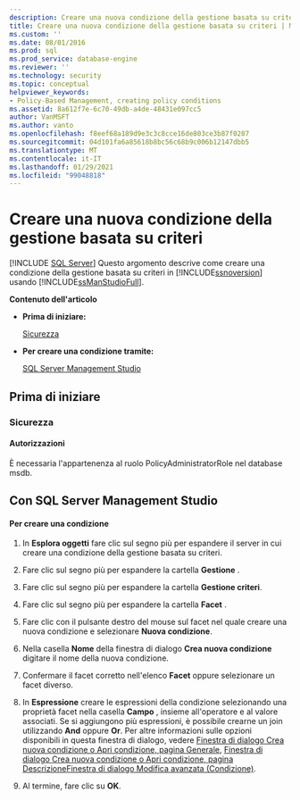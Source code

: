 ```yaml
---
description: Creare una nuova condizione della gestione basata su criteri
title: Creare una nuova condizione della gestione basata su criteri | Microsoft Docs
ms.custom: ''
ms.date: 08/01/2016
ms.prod: sql
ms.prod_service: database-engine
ms.reviewer: ''
ms.technology: security
ms.topic: conceptual
helpviewer_keywords:
- Policy-Based Management, creating policy conditions
ms.assetid: 8a612f7e-6c70-49db-a4de-48431e097cc5
author: VanMSFT
ms.author: vanto
ms.openlocfilehash: f8eef68a189d9e3c3c8cce16de803ce3b87f0207
ms.sourcegitcommit: 04d101fa6a85618b8bc56c68b9c006b12147dbb5
ms.translationtype: MT
ms.contentlocale: it-IT
ms.lasthandoff: 01/29/2021
ms.locfileid: "99048818"
---
```

# <a name="create-a-new-policy-based-management-condition"></a>Creare una nuova condizione della gestione basata su criteri
 [!INCLUDE [SQL Server](../../includes/applies-to-version/sqlserver.md)]
  Questo argomento descrive come creare una condizione della gestione basata su criteri in [!INCLUDE[ssnoversion](../../includes/ssnoversion-md.md)] usando [!INCLUDE[ssManStudioFull](../../includes/ssmanstudiofull-md.md)].  
  
 **Contenuto dell'articolo**  
  
-   **Prima di iniziare:**  
  
     [Sicurezza](#Security)  
  
-   **Per creare una condizione tramite:**  
  
     [SQL Server Management Studio](#SSMSProcedure)  
  
##  <a name="before-you-begin"></a><a name="BeforeYouBegin"></a> Prima di iniziare  
  
###  <a name="security"></a><a name="Security"></a> Sicurezza  
  
####  <a name="permissions"></a><a name="Permissions"></a> Autorizzazioni  
 È necessaria l'appartenenza al ruolo PolicyAdministratorRole nel database msdb.  
  
##  <a name="using-sql-server-management-studio"></a><a name="SSMSProcedure"></a> Con SQL Server Management Studio  
  
#### <a name="to-create-a-condition"></a>Per creare una condizione  
  
1.  In **Esplora oggetti** fare clic sul segno più per espandere il server in cui creare una condizione della gestione basata su criteri.  
  
2.  Fare clic sul segno più per espandere la cartella **Gestione** .  
  
3.  Fare clic sul segno più per espandere la cartella **Gestione criteri**.  
  
4.  Fare clic sul segno più per espandere la cartella **Facet** .  
  
5.  Fare clic con il pulsante destro del mouse sul facet nel quale creare una nuova condizione e selezionare **Nuova condizione**.  
  
6.  Nella casella **Nome** della finestra di dialogo **Crea nuova condizione** digitare il nome della nuova condizione.  
  
7.  Confermare il facet corretto nell'elenco **Facet** oppure selezionare un facet diverso.  
  
8.  In **Espressione** creare le espressioni della condizione selezionando una proprietà facet nella casella **Campo** , insieme all'operatore e al valore associati. Se si aggiungono più espressioni, è possibile crearne un join utilizzando **And** oppure **Or**. Per altre informazioni sulle opzioni disponibili in questa finestra di dialogo, vedere [Finestra di dialogo Crea nuova condizione o Apri condizione, pagina Generale](../../relational-databases/policy-based-management/create-new-condition-or-open-condition-dialog-box-general-page.md), [Finestra di dialogo Crea nuova condizione o Apri condizione, pagina Descrizione](../../relational-databases/policy-based-management/create-new-condition-or-open-condition-dialog-box-description-page.md)[Finestra di dialogo Modifica avanzata &#40;Condizione&#41;](../../relational-databases/policy-based-management/advanced-edit-condition-dialog-box.md).  
  
9. Al termine, fare clic su **OK**.  
  
  
